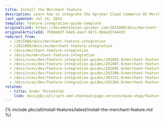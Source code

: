 ```yaml
---
title: Install the Merchant feature
description: Learn how to integrate the Spryker Cloud Commerce OS Merchant feature into a Spryker B2B project.
last_updated: Jul 24, 2024
template: feature-integration-guide-template
originalLink: https://documentation.spryker.com/2021080/docs/merchant-feature-integration
originalArticleId: 7b98e6df-b4e5-4aa7-9471-9bbed2344433
redirect_from:
  - /2021080/docs/merchant-feature-integration
  - /2021080/docs/en/merchant-feature-integration
  - /docs/merchant-feature-integration
  - /docs/en/merchant-feature-integration
  - /docs/scos/dev/feature-integration-guides/201903.0/merchant-feature-integration.html
  - /docs/scos/dev/feature-integration-guides/201907.0/merchant-feature-integration.html
  - /docs/scos/dev/feature-integration-guides/202005.0/merchant-feature-integration.html
  - /docs/scos/dev/feature-integration-guides/202200.0/merchant-feature-integration.html
  - /docs/scos/dev/feature-integration-guides/202311.0/merchant-feature-integration.html
  - /docs/scos/dev/feature-integration-guides/202204.0/merchant-feature-integration.html
related:
  - title: Order Thresholds
    link: docs/pbc/all/cart-and-checkout/page.version/base-shop/feature-overviews/checkout-feature-overview/order-thresholds-overview.html
---
```


{% include pbc/all/install-features/latest/install-the-merchant-feature.md %} <!-- To edit, see /_includes/pbc/all/install-features/202410.0/install-the-merchant-feature.md -->
